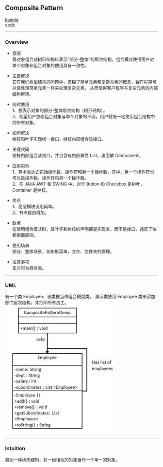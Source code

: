 ## Composite Pattern
[Insight](https://www.runoob.com/design-pattern/composite-pattern.html)  
[code](https://github.com/wan-h/BrainpowerCode/blob/master/DesignPatterns/CompositePattern.py)

---
### Overview  
* 意图  
将对象组合成树形结构以表示"部分-整体"的层次结构。组合模式使得用户对单个对象和组合对象的使用具有一致性。

* 主要解决  
它在我们树型结构的问题中，模糊了简单元素和复杂元素的概念，客户程序可以像处理简单元素一样来处理复杂元素，
从而使得客户程序与复杂元素的内部结构解耦。

* 何时使用  
1、想表示对象的部分-整体层次结构（树形结构）。   
2、希望用户忽略组合对象与单个对象的不同，用户将统一地使用组合结构中的所有对象。 

* 如何解决  
树枝和叶子实现统一接口，树枝内部组合该接口。

* 关键代码  
树枝内部组合该接口，并且含有内部属性 List，里面放 Component。

* 应用实例  
1、算术表达式包括操作数、操作符和另一个操作数，其中，另一个操作符也可以是操作数、操作符和另一个操作数。   
2、在 JAVA AWT 和 SWING 中，对于 Button 和 Checkbox 是树叶，Container 是树枝。

* 优点  
1、高层模块调用简单。   
2、节点自由增加。

* 缺点  
在使用组合模式时，其叶子和树枝的声明都是实现类，而不是接口，违反了依赖倒置原则。

* 使用场景  
部分、整体场景，如树形菜单，文件、文件夹的管理。

* 注意事项  
定义时为具体类。

---
### UML  
有一个类 Employee，该类被当作组合模型类。
演示类使用 Employee 类来添加部门层次结构，并打印所有员工。  
![](src/UML_0.png)  

---
### Intuition  
类似一种树形结构，将一组相似的对象当作一个单一的对象。